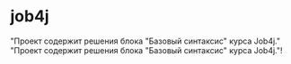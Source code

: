  # job4j
 "Проект содержит решения блока "Базовый синтаксис" курса Job4j."
 "Проект содержит решения блока "Базовый синтаксис" курса Job4j."!
 